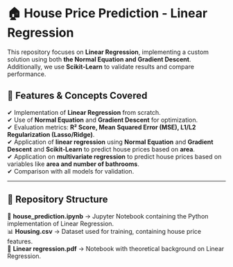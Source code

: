 # 🏠 House Price Prediction - Linear Regression  

This repository focuses on **Linear Regression**, implementing a custom solution using both **the Normal Equation and Gradient Descent**. Additionally, we use **Scikit-Learn** to validate results and compare performance.  

## 📌 Features & Concepts Covered  
✔ Implementation of **Linear Regression** from scratch.  
✔ Use of **Normal Equation** and **Gradient Descent** for optimization.  
✔ Evaluation metrics: **R² Score, Mean Squared Error (MSE), L1/L2 Regularization (Lasso/Ridge)**.  
✔ Application of **linear regression** using **Normal Equation** and **Gradient Descent** and **Scikit-Learn** to predict house prices based on **area**.  
✔ Application on **multivariate regression** to predict house prices based on variables like **area and number of bathrooms**.  
✔ Comparison with all models for validation.  

---

## 📂 Repository Structure  
📜 **house_prediction.ipynb** → Jupyter Notebook containing the Python implementation of Linear Regression.  
📊 **Housing.csv** → Dataset used for training, containing house price features.  
📖 **Linear regression.pdf** → Notebook with theoretical background on Linear Regression.  
